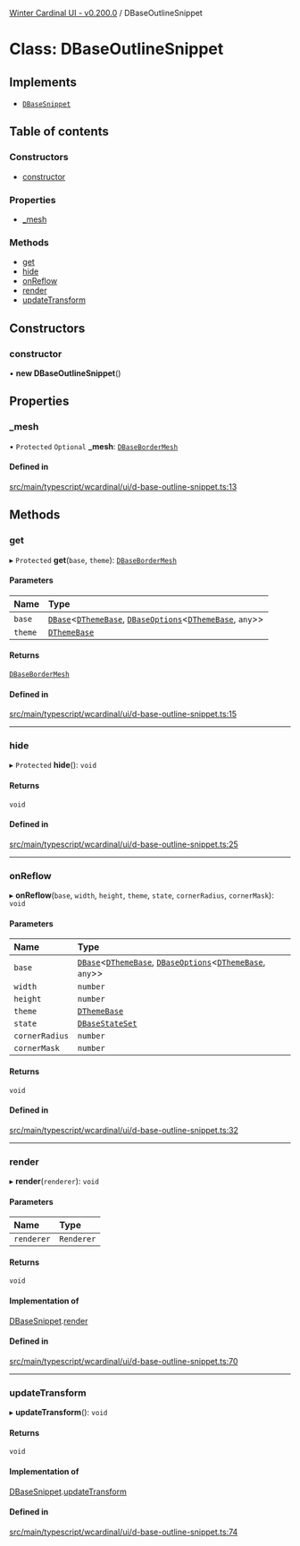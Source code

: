[Winter Cardinal UI - v0.200.0](../index.md) / DBaseOutlineSnippet

# Class: DBaseOutlineSnippet

## Implements

- [`DBaseSnippet`](../interfaces/DBaseSnippet.md)

## Table of contents

### Constructors

- [constructor](DBaseOutlineSnippet.md#constructor)

### Properties

- [\_mesh](DBaseOutlineSnippet.md#_mesh)

### Methods

- [get](DBaseOutlineSnippet.md#get)
- [hide](DBaseOutlineSnippet.md#hide)
- [onReflow](DBaseOutlineSnippet.md#onreflow)
- [render](DBaseOutlineSnippet.md#render)
- [updateTransform](DBaseOutlineSnippet.md#updatetransform)

## Constructors

### constructor

• **new DBaseOutlineSnippet**()

## Properties

### \_mesh

• `Protected` `Optional` **\_mesh**: [`DBaseBorderMesh`](DBaseBorderMesh.md)

#### Defined in

[src/main/typescript/wcardinal/ui/d-base-outline-snippet.ts:13](https://github.com/winter-cardinal/winter-cardinal-ui/blob/v0.200.0/src/main/typescript/wcardinal/ui/d-base-outline-snippet.ts#L13)

## Methods

### get

▸ `Protected` **get**(`base`, `theme`): [`DBaseBorderMesh`](DBaseBorderMesh.md)

#### Parameters

| Name | Type |
| :------ | :------ |
| `base` | [`DBase`](DBase.md)<[`DThemeBase`](../interfaces/DThemeBase.md), [`DBaseOptions`](../interfaces/DBaseOptions.md)<[`DThemeBase`](../interfaces/DThemeBase.md), `any`\>\> |
| `theme` | [`DThemeBase`](../interfaces/DThemeBase.md) |

#### Returns

[`DBaseBorderMesh`](DBaseBorderMesh.md)

#### Defined in

[src/main/typescript/wcardinal/ui/d-base-outline-snippet.ts:15](https://github.com/winter-cardinal/winter-cardinal-ui/blob/v0.200.0/src/main/typescript/wcardinal/ui/d-base-outline-snippet.ts#L15)

___

### hide

▸ `Protected` **hide**(): `void`

#### Returns

`void`

#### Defined in

[src/main/typescript/wcardinal/ui/d-base-outline-snippet.ts:25](https://github.com/winter-cardinal/winter-cardinal-ui/blob/v0.200.0/src/main/typescript/wcardinal/ui/d-base-outline-snippet.ts#L25)

___

### onReflow

▸ **onReflow**(`base`, `width`, `height`, `theme`, `state`, `cornerRadius`, `cornerMask`): `void`

#### Parameters

| Name | Type |
| :------ | :------ |
| `base` | [`DBase`](DBase.md)<[`DThemeBase`](../interfaces/DThemeBase.md), [`DBaseOptions`](../interfaces/DBaseOptions.md)<[`DThemeBase`](../interfaces/DThemeBase.md), `any`\>\> |
| `width` | `number` |
| `height` | `number` |
| `theme` | [`DThemeBase`](../interfaces/DThemeBase.md) |
| `state` | [`DBaseStateSet`](../interfaces/DBaseStateSet.md) |
| `cornerRadius` | `number` |
| `cornerMask` | `number` |

#### Returns

`void`

#### Defined in

[src/main/typescript/wcardinal/ui/d-base-outline-snippet.ts:32](https://github.com/winter-cardinal/winter-cardinal-ui/blob/v0.200.0/src/main/typescript/wcardinal/ui/d-base-outline-snippet.ts#L32)

___

### render

▸ **render**(`renderer`): `void`

#### Parameters

| Name | Type |
| :------ | :------ |
| `renderer` | `Renderer` |

#### Returns

`void`

#### Implementation of

[DBaseSnippet](../interfaces/DBaseSnippet.md).[render](../interfaces/DBaseSnippet.md#render)

#### Defined in

[src/main/typescript/wcardinal/ui/d-base-outline-snippet.ts:70](https://github.com/winter-cardinal/winter-cardinal-ui/blob/v0.200.0/src/main/typescript/wcardinal/ui/d-base-outline-snippet.ts#L70)

___

### updateTransform

▸ **updateTransform**(): `void`

#### Returns

`void`

#### Implementation of

[DBaseSnippet](../interfaces/DBaseSnippet.md).[updateTransform](../interfaces/DBaseSnippet.md#updatetransform)

#### Defined in

[src/main/typescript/wcardinal/ui/d-base-outline-snippet.ts:74](https://github.com/winter-cardinal/winter-cardinal-ui/blob/v0.200.0/src/main/typescript/wcardinal/ui/d-base-outline-snippet.ts#L74)
